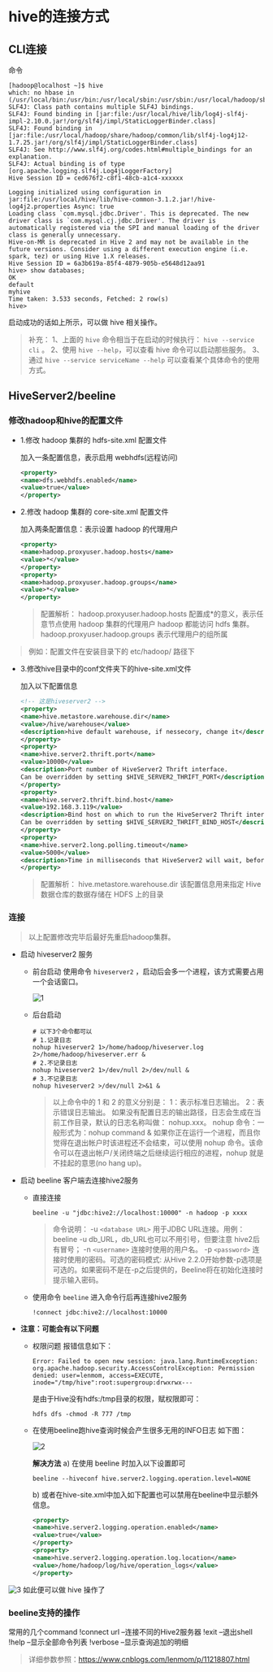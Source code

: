 <!--
 * @Autor: 李逍遥
 * @Date: 2021-02-15 09:38:47
 * @LastEditors: 李逍遥
 * @LastEditTime: 2021-02-15 12:01:24
 * @Descriptiong: 
-->

# hive的连接方式 #

## CLI连接 ##

命令

```shell
[hadoop@localhost ~]$ hive
which: no hbase in (/usr/local/bin:/usr/bin:/usr/local/sbin:/usr/sbin:/usr/local/hadoop/sbin:/usr/local/hadoop/bin:/usr/local/hive/bin:/home/hadoop/.local/bin:/home/hadoop/bin)
SLF4J: Class path contains multiple SLF4J bindings.
SLF4J: Found binding in [jar:file:/usr/local/hive/lib/log4j-slf4j-impl-2.10.0.jar!/org/slf4j/impl/StaticLoggerBinder.class]
SLF4J: Found binding in [jar:file:/usr/local/hadoop/share/hadoop/common/lib/slf4j-log4j12-1.7.25.jar!/org/slf4j/impl/StaticLoggerBinder.class]
SLF4J: See http://www.slf4j.org/codes.html#multiple_bindings for an explanation.
SLF4J: Actual binding is of type [org.apache.logging.slf4j.Log4jLoggerFactory]
Hive Session ID = ced676f2-c8f1-48cb-a1c4-xxxxxx

Logging initialized using configuration in jar:file:/usr/local/hive/lib/hive-common-3.1.2.jar!/hive-log4j2.properties Async: true
Loading class `com.mysql.jdbc.Driver'. This is deprecated. The new driver class is `com.mysql.cj.jdbc.Driver'. The driver is automatically registered via the SPI and manual loading of the driver class is generally unnecessary.
Hive-on-MR is deprecated in Hive 2 and may not be available in the future versions. Consider using a different execution engine (i.e. spark, tez) or using Hive 1.X releases.
Hive Session ID = 6a3b619a-85f4-4879-905b-e5648d12aa91
hive> show databases;
OK
default
myhive
Time taken: 3.533 seconds, Fetched: 2 row(s)
hive>
```

启动成功的话如上所示，可以做 hive 相关操作。

>补充：
>1、上面的 `hive` 命令相当于在启动的时候执行： `hive --service cli` 。
>2、使用 `hive --help`，可以查看 hive 命令可以启动那些服务。
>3、通过 `hive --service serviceName --help` 可以查看某个具体命令的使用方式。

## HiveServer2/beeline ##

### 修改hadoop和hive的配置文件 ###

- 1.修改 hadoop 集群的 hdfs-site.xml 配置文件

    加入一条配置信息，表示启用 webhdfs(远程访问)

    ```xml
    <property>
    <name>dfs.webhdfs.enabled</name>
    <value>true</value>
    </property>
    ```

- 2.修改 hadoop 集群的 core-site.xml 配置文件

    加入两条配置信息：表示设置 hadoop 的代理用户

    ```xml
    <property>
    <name>hadoop.proxyuser.hadoop.hosts</name>
    <value>*</value>
    </property>
    <property>
    <name>hadoop.proxyuser.hadoop.groups</name>
    <value>*</value>
    </property>
    ```

    >配置解析：
    >hadoop.proxyuser.hadoop.hosts 配置成*的意义，表示任意节点使用 hadoop 集群的代理用户 hadoop 都能访问 hdfs 集群。
    >hadoop.proxyuser.hadoop.groups 表示代理用户的组所属

>例如：配置文件在安装目录下的 etc/hadoop/ 路径下

- 3.修改hive目录中的conf文件夹下的hive-site.xml文件

    加入以下配置信息

    ```xml
    <!-- 这是hiveserver2 -->
    <property>
    <name>hive.metastore.warehouse.dir</name>
    <value>/hive/warehouse</value>
    <description>hive default warehouse, if nessecory, change it</description>
    </property>
    <property>
    <name>hive.server2.thrift.port</name>
    <value>10000</value>
    <description>Port number of HiveServer2 Thrift interface.
    Can be overridden by setting $HIVE_SERVER2_THRIFT_PORT</description>
    </property>
    <property>
    <name>hive.server2.thrift.bind.host</name>
    <value>192.168.3.119</value>
    <description>Bind host on which to run the HiveServer2 Thrift interface.
    Can be overridden by setting $HIVE_SERVER2_THRIFT_BIND_HOST</description>
    </property>
    <property>
    <name>hive.server2.long.polling.timeout</name>
    <value>5000</value>
    <description>Time in milliseconds that HiveServer2 will wait, before responding to asynchronous calls that use long polling</description>
    </property>
    ```

    >配置解析：
    >hive.metastore.warehouse.dir 该配置信息用来指定 Hive 数据仓库的数据存储在 HDFS 上的目录

### 连接 ###

>以上配置修改完毕后最好先重启hadoop集群。

- 启动 hiveserver2 服务
  - 前台启动
    使用命令 `hiveserver2` ，启动后会多一个进程，该方式需要占用一个会话窗口。

    ![1](jps.png "进程")

  - 后台启动

    ```shell
    # 以下3个命令都可以
    # 1.记录日志
    nohup hiveserver2 1>/home/hadoop/hiveserver.log 2>/home/hadoop/hiveserver.err &
    # 2.不记录日志
    nohup hiveserver2 1>/dev/null 2>/dev/null &
    # 3.不记录日志
    nohup hiveserver2 >/dev/null 2>&1 &
    ```

    >以上命令中的 1 和 2 的意义分别是：
    >1：表示标准日志输出。
    >2：表示错误日志输出。
    >如果没有配置日志的输出路径，日志会生成在当前工作目录，默认的日志名称叫做： nohup.xxx。
    >nohup 命令：一般形式为：nohup command &
    >如果你正在运行一个进程，而且你觉得在退出帐户时该进程还不会结束，可以使用 nohup 命令。该命令可以在退出帐户/关闭终端之后继续运行相应的进程，nohup 就是不挂起的意思(no hang up)。

- 启动 beeline 客户端去连接hive2服务
  - 直接连接

    ```shell
    beeline -u "jdbc:hive2://localhost:10000" -n hadoop -p xxxx
    ```

    >命令说明：
    >-u `<database URL>` 用于JDBC URL连接。用例：beeline -u db_URL，db_URL也可以不用引号，但要注意 hive2后有冒号；
    >-n `<username>` 连接时使用的用户名。
    >-p `<password>` 连接时使用的密码。可选的密码模式: 从Hive 2.2.0开始参数-p选项是可选的。如果密码不是在-p之后提供的，Beeline将在初始化连接时提示输入密码。

  - 使用命令 `beeline` 进入命令行后再连接hive2服务

    ```shell
    !connect jdbc:hive2://localhost:10000
    ```

- **注意：可能会有以下问题**

  - 权限问题
    报错信息如下：

    ```log
    Error: Failed to open new session: java.lang.RuntimeException: org.apache.hadoop.security.AccessControlException: Permission denied: user=lenmom, access=EXECUTE, inode="/tmp/hive":root:supergroup:drwxrwx---
    ```

    是由于Hive没有hdfs:/tmp目录的权限，赋权限即可：

    ```shell
    hdfs dfs -chmod -R 777 /tmp
    ```

  - 在使用beeline跑hive查询时候会产生很多无用的INFO日志
    如下图：

    ![2](log.png "查询日志")

    **解决方法**
    a) 在使用 beeline 时加入以下设置即可

    ```shell
    beeline --hiveconf hive.server2.logging.operation.level=NONE
    ```

    b) 或者在hive-site.xml中加入如下配置也可以禁用在beeline中显示额外信息。

    ```xml
    <property>
    <name>hive.server2.logging.operation.enabled</name>
    <value>true</value>
    </property>
    <property>
    <name>hive.server2.logging.operation.log.location</name>
    <value>/home/hadoop/log/hive/operation_logs</value>
    </property>
    ```

![3](beeline.png)
如此便可以做 hive 操作了

### beeline支持的操作 ###

常用的几个command
!connect url –连接不同的Hive2服务器
!exit –退出shell
!help –显示全部命令列表
!verbose –显示查询追加的明细

>详细参数参照：<https://www.cnblogs.com/lenmom/p/11218807.html>
